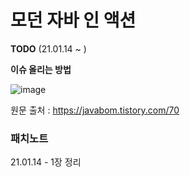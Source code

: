 # 모던 자바 인 액션



**TODO** (21.01.14 ~ )

**이슈 올리는 방법**

![image](https://user-images.githubusercontent.com/26649731/103642160-1b801680-4f96-11eb-8739-cd070514493c.png)

  

원문 출처 : https://javabom.tistory.com/70

### 패치노트

21.01.14 - 1장 정리

